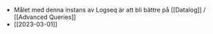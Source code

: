 - Målet med denna instans av Logseq är att bli bättre på [[Datalog]] / [[Advanced Queries]]
- [[2023-03-01]]